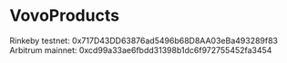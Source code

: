 # VovoProducts
Rinkeby testnet: 0x717D43DD63876ad5496b68D8AA03eBa493289f83
Arbitrum mainnet: 0xcd99a33ae6fbdd31398b1dc6f972755452fa3454
